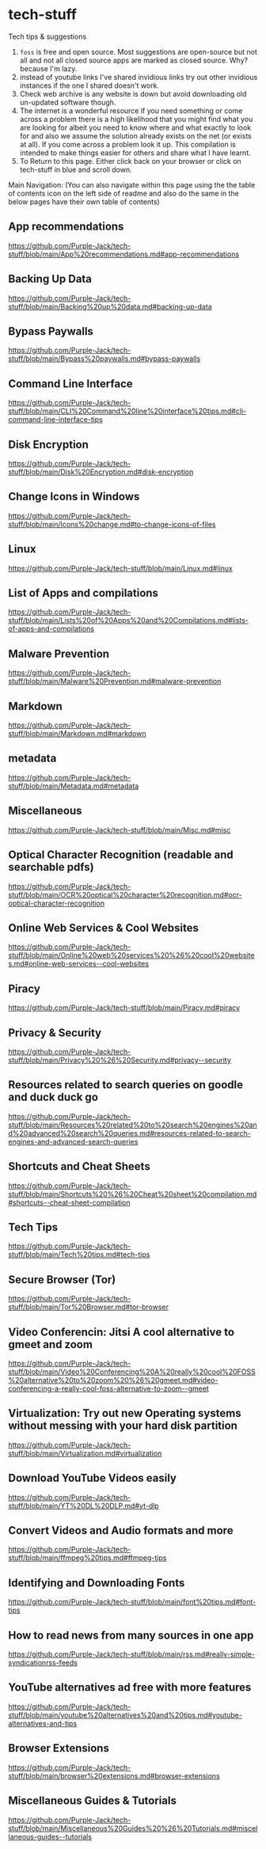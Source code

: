# tech-stuff
Tech tips &amp; suggestions 

1. ```foss``` is free and open source. Most suggestions are open-source but not all and not all closed source apps are marked as closed source. Why? because I'm lazy.
2. instead of youtube links I've shared invidious links try out other invidious instances if the one I shared doesn't work.
3. Check web archive is any website is down but avoid downloading old un-updated software though.
5. The internet is a wonderful resource if you need something or come across a problem there is a high likelihood that you might find what you are looking for albeit you need to know where and what exactly to look for and also we assume the solution already exists on the net (or exists at all). If you come across a problem look it up. This compilation is intended to make things easier for others and share what I have learnt.
6. To Return to this page. Either click back on your browser or click on tech-stuff in blue and scroll down.

Main Navigation: (You can also navigate within this page using the the table of contents icon on the left side of readme and also do the same in the below pages have their own table of contents)

## App recommendations
https://github.com/Purple-Jack/tech-stuff/blob/main/App%20recommendations.md#app-recommendations
## Backing Up Data 
https://github.com/Purple-Jack/tech-stuff/blob/main/Backing%20up%20data.md#backing-up-data
## Bypass Paywalls
https://github.com/Purple-Jack/tech-stuff/blob/main/Bypass%20paywalls.md#bypass-paywalls
## Command Line Interface 
https://github.com/Purple-Jack/tech-stuff/blob/main/CLI%20Command%20line%20interface%20tips.md#cli-command-line-interface-tips
## Disk Encryption 
https://github.com/Purple-Jack/tech-stuff/blob/main/Disk%20Encryption.md#disk-encryption
## Change Icons in Windows 
https://github.com/Purple-Jack/tech-stuff/blob/main/Icons%20change.md#to-change-icons-of-files
## Linux
https://github.com/Purple-Jack/tech-stuff/blob/main/Linux.md#linux
## List of Apps and compilations 
https://github.com/Purple-Jack/tech-stuff/blob/main/Lists%20of%20Apps%20and%20Compilations.md#lists-of-apps-and-compilations
## Malware Prevention 
https://github.com/Purple-Jack/tech-stuff/blob/main/Malware%20Prevention.md#malware-prevention
## Markdown  
https://github.com/Purple-Jack/tech-stuff/blob/main/Markdown.md#markdown
## metadata 
https://github.com/Purple-Jack/tech-stuff/blob/main/Metadata.md#metadata
## Miscellaneous
https://github.com/Purple-Jack/tech-stuff/blob/main/Misc.md#misc
## Optical Character Recognition (readable and searchable pdfs) 
https://github.com/Purple-Jack/tech-stuff/blob/main/OCR%20optical%20character%20recognition.md#ocr-optical-character-recognition
## Online Web Services & Cool Websites
https://github.com/Purple-Jack/tech-stuff/blob/main/Online%20web%20services%20%26%20cool%20websites.md#online-web-services--cool-websites
## Piracy 
https://github.com/Purple-Jack/tech-stuff/blob/main/Piracy.md#piracy
## Privacy & Security 
https://github.com/Purple-Jack/tech-stuff/blob/main/Privacy%20%26%20Security.md#privacy--security
## Resources related to search queries on goodle and duck duck go 
https://github.com/Purple-Jack/tech-stuff/blob/main/Resources%20related%20to%20search%20engines%20and%20advanced%20search%20queries.md#resources-related-to-search-engines-and-advanced-search-queries
## Shortcuts and Cheat Sheets
https://github.com/Purple-Jack/tech-stuff/blob/main/Shortcuts%20%26%20Cheat%20sheet%20compilation.md#shortcuts--cheat-sheet-compilation
## Tech Tips
https://github.com/Purple-Jack/tech-stuff/blob/main/Tech%20tips.md#tech-tips
## Secure Browser (Tor)
https://github.com/Purple-Jack/tech-stuff/blob/main/Tor%20Browser.md#tor-browser
## Video Conferencin: Jitsi A cool alternative to gmeet and zoom 
https://github.com/Purple-Jack/tech-stuff/blob/main/Video%20Conferencing%20A%20really%20cool%20FOSS%20alternative%20to%20zoom%20%26%20gmeet.md#video-conferencing-a-really-cool-foss-alternative-to-zoom--gmeet
## Virtualization: Try out new Operating systems without messing with your hard disk partition 
https://github.com/Purple-Jack/tech-stuff/blob/main/Virtualization.md#virtualization
## Download YouTube Videos easily 
https://github.com/Purple-Jack/tech-stuff/blob/main/YT%20DL%20DLP.md#yt-dlp
## Convert Videos and Audio formats and more 
https://github.com/Purple-Jack/tech-stuff/blob/main/ffmpeg%20tips.md#ffmpeg-tips
## Identifying and Downloading Fonts 
https://github.com/Purple-Jack/tech-stuff/blob/main/font%20tips.md#font-tips
## How to read news from many sources in one app
https://github.com/Purple-Jack/tech-stuff/blob/main/rss.md#really-simple-syndicationrss-feeds
## YouTube alternatives ad free with more features
https://github.com/Purple-Jack/tech-stuff/blob/main/youtube%20alternatives%20and%20tips.md#youtube-alternatives-and-tips
## Browser Extensions 
https://github.com/Purple-Jack/tech-stuff/blob/main/browser%20extensions.md#browser-extensions
## Miscellaneous Guides & Tutorials
https://github.com/Purple-Jack/tech-stuff/blob/main/Miscellaneous%20Guides%20%26%20Tutorials.md#miscellaneous-guides--tutorials
